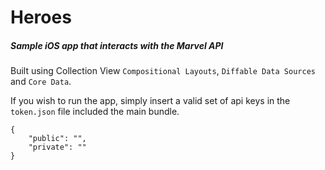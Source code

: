 # Heroes


##### Sample iOS app that interacts with the Marvel API

Built using Collection View `Compositional Layouts`, `Diffable Data Sources` and `Core Data`.

If you wish to run the app, simply insert a valid set of api keys in the `token.json` file included the main bundle.
```
{
    "public": "",
    "private": ""
}
```
